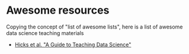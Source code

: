 # Awesome resources

Copying the concept of "list of awesome lists", here is a list of awesome data science teaching materials

- [Hicks et al. "A Guide to Teaching Data Science"](https://arxiv.org/abs/1612.07140)
